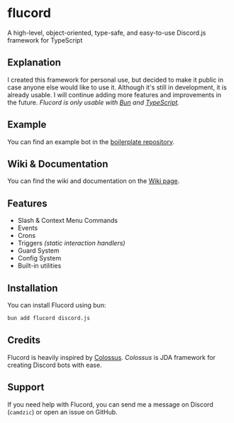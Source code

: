 # flucord

A high-level, object-oriented, type-safe, and easy-to-use Discord.js framework for TypeScript

## Explanation

I created this framework for personal use, but decided to make it public in case anyone else would like to use it. Although it's still in development, it is already usable. I will continue adding more features and improvements in the future. *Flucord is only usable with [Bun](https://bun.sh/) and [TypeScript](https://www.typescriptlang.org/).*

## Example

You can find an example bot in the [boilerplate repository](https://github.com/camdzic/flucord-boilerplate).

## Wiki & Documentation

You can find the wiki and documentation on the [Wiki page](https://github.com/camdzic/flucord/wiki).

## Features

* Slash & Context Menu Commands
* Events
* Crons
* Triggers *(static interaction handlers)*
* Guard System
* Config System
* Built-in utilities

## Installation

You can install Flucord using bun:

```bash
bun add flucord discord.js
```

## Credits

Flucord is heavily inspired by [Colossus](https://github.com/RyanLandDev/Colossus).
*Colossus* is JDA framework for creating Discord bots with ease.

## Support

If you need help with Flucord, you can send me a message on Discord (`camdzic`) or open an issue on GitHub.